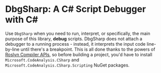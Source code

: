 # DbgSharp: A C# Script Debugger with C#
Use `DbgSharp` when you need to run, interpret, or specifically, the main purpose of this library, **debug** scripts.
DbgSharp does not attach a debugger to a running process - instead, it interprets the input code line-by-line until there's
a breakpoint. This is all done thanks to the powers of [Roslyn Compiler APIs](https://github.com/dotnet/roslyn), so before
building a project, you'd have to install `Microsoft.CodeAnalysis.CSharp` and `Microsoft.CodeAnalysis.CSharp.Scripting` NuGet
packages.
